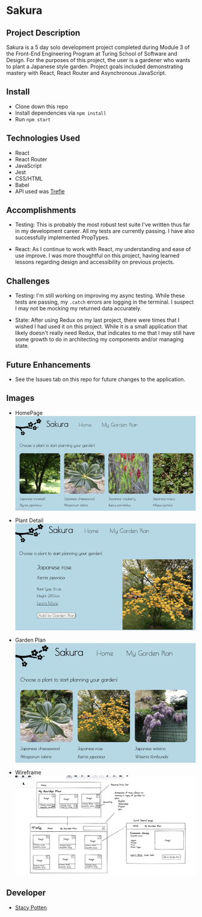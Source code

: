 # Sakura

## Project Description

Sakura is a 5 day solo development project completed during Module 3 of the Front-End Engineering Program at Turing School of Software and Design. For the purposes of this project, the user is a gardener who wants to plant a Japanese style garden. Project goals included demonstrating mastery with React, React Router and Asynchronous JavaScript.

## Install

- Clone down this repo
- Install dependencies via `npm install`
- Run `npm start`

## Technologies Used

- React
- React Router
- JavaScript
- Jest
- CSS/HTML
- Babel
- API used was [Trefle](https://trefle.io/)

## Accomplishments

- Testing: This is probably the most robust test suite I've written thus far in my development career. All my tests are currently passing. I have also successfully implemented PropTypes.

- React: As I continue to work with React, my understanding and ease of use improve. I was more thoughtful on this project, having learned lessons regarding design and accessibility on previous projects.

## Challenges

- Testing: I'm still working on improving my async testing. While these tests are passing, my `.catch` errors are logging in the terminal. I suspect I may not be mocking my returned data accurately.

- State: After using Redux on my last project, there were times that I wished I had used it on this project. While it is a small application that likely doesn't really need Redux, that indicates to me that I may still have some growth to do in architecting my components and/or managing state.

## Future Enhancements

- See the Issues tab on this repo for future changes to the application.

## Images

- HomePage
![HomePage](/images/Sakurahome.png)

- Plant Detail
![Plant Detail](/images/Sakuradetail.png)

- Garden Plan
![Garden Plan](/images/Sakuraplan.png)

- Wireframe
![Wireframe](/images/Sakurawf.png)

## Developer

- [Stacy Potten](https://github.com/stacyp2006)
